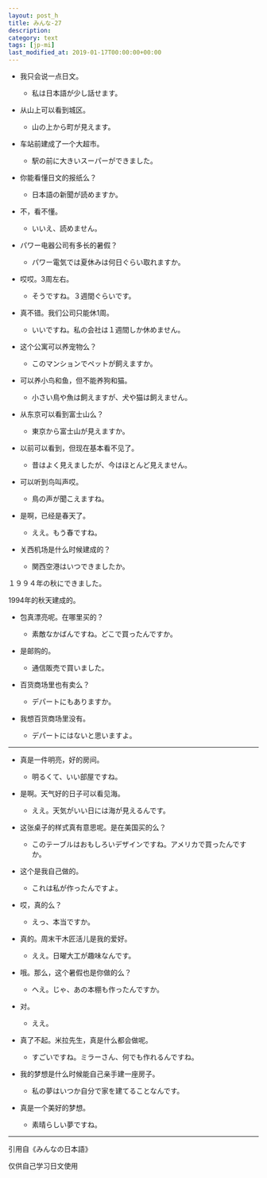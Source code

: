 ```yaml
---
layout: post_h
title: みんな-27
description:
category: text
tags: [jp-mi]
last_modified_at: 2019-01-17T00:00:00+00:00
---
```


- 我只会说一点日文。

    - 私は日本語が少し話せます。

- 从山上可以看到城区。

    - 山の上から町が見えます。

- 车站前建成了一个大超市。

    - 駅の前に大きいスーパーができました。

- 你能看懂日文的报纸么？

    - 日本語の新聞が読めますか。

- 不，看不懂。

    - いいえ、読めません。

- パワー电器公司有多长的暑假？

    - パワー電気では夏休みは何日ぐらい取れますか。

- 哎哎。3周左右。

    - そうですね。３週間ぐらいです。

- 真不错。我们公司只能休1周。

    - いいですね。私の会社は１週間しか休めません。

- 这个公寓可以养宠物么？

    - このマンションでペットが飼えますか。

- 可以养小鸟和鱼，但不能养狗和猫。

    - 小さい鳥や魚は飼えますが、犬や猫は飼えません。

- 从东京可以看到富士山么？

    - 東京から富士山が見えますか。

- 以前可以看到，但现在基本看不见了。

    - 昔はよく見えましたが、今はほとんど見えません。

- 可以听到鸟叫声哎。

    - 鳥の声が聞こえますね。

- 是啊，已经是春天了。

    - ええ。もう春ですね。

- 关西机场是什么时候建成的？

    - 関西空港はいつできましたか。

１９９４年の秋にできました。

1994年的秋天建成的。

- 包真漂亮呢。在哪里买的？

    - 素敵なかばんですね。どこで買ったんですか。

- 是邮购的。

    - 通信販売で買いました。

- 百货商场里也有卖么？

    - デパートにもありますか。

- 我想百货商场里没有。

    - デパートにはないと思いますよ。

<hr>

- 真是一件明亮，好的房间。

    - 明るくて、いい部屋ですね。


- 是啊。天气好的日子可以看见海。

    - ええ。天気がいい日には海が見えるんです。


- 这张桌子的样式真有意思呢。是在美国买的么？

    - このテーブルはおもしろいデザインですね。アメリカで買ったんですか。


- 这个是我自己做的。

    - これは私が作ったんですよ。


- 哎，真的么？

    - えっ、本当ですか。


- 真的。周末干木匠活儿是我的爱好。

    - ええ。日曜大工が趣味なんです。


- 哦。那么，这个暑假也是你做的么？

    - へえ。じゃ、あの本棚も作ったんですか。


- 对。

    - ええ。


- 真了不起。米拉先生，真是什么都会做呢。

    - すごいですね。ミラーさん、何でも作れるんですね。


- 我的梦想是什么时候能自己亲手建一座房子。

    - 私の夢はいつか自分で家を建てることなんです。


- 真是一个美好的梦想。

    - 素晴らしい夢ですね。

<hr>

引用自《みんなの日本語》

仅供自己学习日文使用
